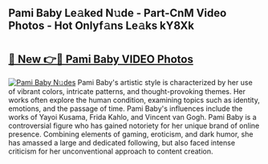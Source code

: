 ## Pami Baby Le𝚊ked N𝚞de - Part-CnM Video Photos - Hot Onlyf𝚊ns Le𝚊ks kY8Xk

# <h2><a href="http://ab2982.deff.icu/?id=Pami+Baby">🔗 New 👉🔴 Pami Baby VIDEO Photos</a></h2>

[![Pami Baby N𝚞des](https://i.imgur.com/rIISA9y.gif)](http://ab2982.deff.icu/?id=Pami+Baby)
Pami Baby's artistic style is characterized by her use of vibrant colors, intricate patterns, and thought-provoking themes. Her works often explore the human condition, examining topics such as identity, emotions, and the passage of time. Pami Baby's influences include the works of Yayoi Kusama, Frida Kahlo, and Vincent van Gogh. Pami Baby is a controversial figure who has gained notoriety for her unique brand of online presence. Combining elements of gaming, eroticism, and dark humor, she has amassed a large and dedicated following, but also faced intense criticism for her unconventional approach to content creation.
